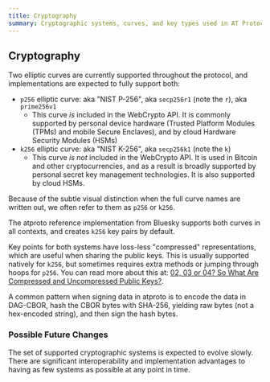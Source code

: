 ```yaml
---
title: Cryptography
summary: Cryptographic systems, curves, and key types used in AT Protocol
---
```


## Cryptography

Two elliptic curves are currently supported throughout the protocol, and implementations are expected to fully support both:

- `p256` elliptic curve: aka "NIST P-256", aka `secp256r1` (note the `r`), aka `prime256v1`
    - This curve *is* included in the WebCrypto API. It is commonly supported by personal device hardware (Trusted Platform Modules (TPMs) and mobile Secure Enclaves), and by cloud Hardware Security Modules (HSMs)
- `k256` elliptic curve: aka "NIST K-256", aka `secp256k1` (note the `k`)
    - This curve *is not* included in the WebCrypto API. It is used in Bitcoin and other cryptocurrencies, and as a result is broadly supported by personal secret key management technologies. It is also supported by cloud HSMs.

Because of the subtle visual distinction when the full curve names are written out, we often refer to them as `p256` or `k256`.

The atproto reference implementation from Bluesky supports both curves in all contexts, and creates `k256`  key pairs by default.

Key points for both systems have loss-less "compressed" representations, which are useful when sharing the public keys. This is usually supported natively for `k256`, but sometimes requires extra methods or jumping through hoops for `p256`. You can read more about this at: [02, 03 or 04? So What Are Compressed and Uncompressed Public Keys?](https://medium.com/asecuritysite-when-bob-met-alice/02-03-or-04-so-what-are-compressed-and-uncompressed-public-keys-6abcb57efeb6).

A common pattern when signing data in atproto is to encode the data in DAG-CBOR, hash the CBOR bytes with SHA-256, yielding raw bytes (not a hex-encoded string), and then sign the hash bytes.


### Possible Future Changes

The set of supported cryptographic systems is expected to evolve slowly. There are significant interoperability and implementation advantages to having as few systems as possible at any point in time.
